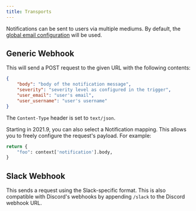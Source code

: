 ```yaml
---
title: Transports
---
```


Notifications can be sent to users via multiple mediums. By default, the [global email configuration](../installation/docker-compose#email-configuration-optional-but-recommended) will be used.

## Generic Webhook

This will send a POST request to the given URL with the following contents:

```json
{
    "body": "body of the notification message",
    "severity": "severity level as configured in the trigger",
    "user_email": "user's email",
    "user_username": "user's username"
}
```

The `Content-Type` header is set to `text/json`.

Starting in 2021.9, you can also select a Notification mapping. This allows you to freely configure the request's payload. For example:

```python
return {
    "foo": context['notification'].body,
}
```

## Slack Webhook

This sends a request using the Slack-specific format. This is also compatible with Discord's webhooks by appending `/slack` to the Discord webhook URL.
